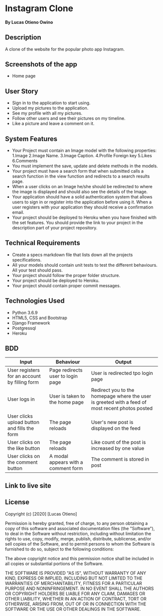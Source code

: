 # Instagram Clone
#### By Lucas Otieno Owino
## Description
A clone of the website for the popular photo app Instagram.
## Screenshots of the app
* Home page

## User Story
* Sign in to the application to start using.
* Upload my pictures to the application.
* See my profile with all my pictures.
* Follow other users and see their pictures on my timeline.
* Like a picture and leave a comment on it.
## System Features
* Your Project must contain an Image model with the following properties:
1.Image
2.Image Name.
3.Image Caption.
4.Profile Foreign key
5.Likes
6.Comments
* You must implement the save, update and delete methods in the models.
* Your project must have a search form that when submitted calls a search function in the view function and redirects to a search results page.
* When a user clicks on an Image he/she should be redirected to where the image is displayed and should also see the details of the Image.
* Your application should have a solid authentication system that allows users to sign in or register into the application before using it. When a user registers with your application they should receive a confirmation email.
* Your project should be deployed to Heroku when you have finished with the set features. You should provide the link to your project in the description part of your project repository.
## Technical Requirements
* Create a specs markdown file that lists down all the projects specifications.
* All your models should contain unit tests to test the different behaviours. All your test should pass.
* Your project should follow the proper folder structure.
* Your project should be deployed to Heroku.
* Your project should contain proper commit messages.
## Technologies Used
  * Python 3.6.9
  * HTML5, CSS and Bootstrap
  * Django Framework
  * Postgressql
  * Heroku
## BDD
| Input                                         | Behaviour                                                                                | Output                                                                                                                                 |
| --------------------------------------------- | ---------------------------------------------------------------------------------------- | -------------------------------------------------------------------------------------------------------------------------------------- |
| User registers for an account by filling form | Page redirects user to login page                                                        | User is redirected tpo login page                                                                                                      |
| User logs in                                  | User is taken to the home page                                                           | Redirect you to the homepage where the user is greeted with a feed of most recent photos posted                                        |
| User clicks upload button and fills the form  | The page reloads                                                                         | User's new post is displayed on the feed                                                                                               |
| User clicks on the like button                | The page reloads                                                                         | Like count of the post is increased by one value                                                                                       |
| User clicks on the comment button             | A modal appears with a comment form | The comment is stored in post                                                                                         |
## Link to live site
[](link)
## License
Copyright (c) [2020] [Lucas Otieno]

Permission is hereby granted, free of charge, to any person obtaining a copy
of this software and associated documentation files (the "Software"), to deal
in the Software without restriction, including without limitation the rights
to use, copy, modify, merge, publish, distribute, sublicense, and/or sell
copies of the Software, and to permit persons to whom the Software is
furnished to do so, subject to the following conditions:

The above copyright notice and this permission notice shall be included in all
copies or substantial portions of the Software.

THE SOFTWARE IS PROVIDED "AS IS", WITHOUT WARRANTY OF ANY KIND, EXPRESS OR
IMPLIED, INCLUDING BUT NOT LIMITED TO THE WARRANTIES OF MERCHANTABILITY,
FITNESS FOR A PARTICULAR PURPOSE AND NONINFRINGEMENT. IN NO EVENT SHALL THE
AUTHORS OR COPYRIGHT HOLDERS BE LIABLE FOR ANY CLAIM, DAMAGES OR OTHER
LIABILITY, WHETHER IN AN ACTION OF CONTRACT, TORT OR OTHERWISE, ARISING FROM,
OUT OF OR IN CONNECTION WITH THE SOFTWARE OR THE USE OR OTHER DEALINGS IN THE
SOFTWARE.